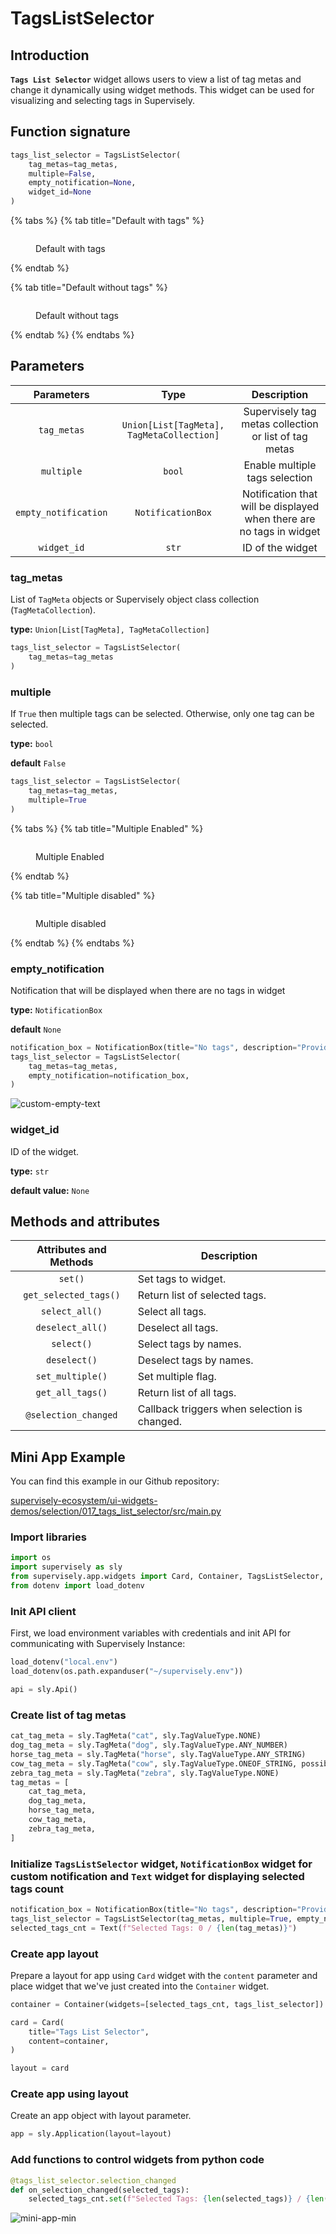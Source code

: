# TagsListSelector

## Introduction

**`Tags List Selector`** widget allows users to view a list of tag metas and change it dynamically using widget methods. This widget can be used for visualizing and selecting tags in Supervisely.

## Function signature

```python
tags_list_selector = TagsListSelector(
    tag_metas=tag_metas,
    multiple=False,
    empty_notification=None,
    widget_id=None
)
```

{% tabs %}
{% tab title="Default with tags" %}
<figure><img src="https://github.com/supervisely-ecosystem/ui-widgets-demos/assets/48913536/334ccb23-e30c-4d5e-938c-95620f523389" alt=""><figcaption><p>Default with tags</p></figcaption></figure>
{% endtab %}

{% tab title="Default without tags" %}
<figure><img src="https://github.com/supervisely-ecosystem/ui-widgets-demos/assets/48913536/c8991571-a40e-41c5-93e4-53f9482f2739" alt=""><figcaption><p>Default without tags</p></figcaption></figure>
{% endtab %}
{% endtabs %}

## Parameters

|      Parameters      |                    Type                   |                              Description                             |
| :------------------: | :---------------------------------------: | :------------------------------------------------------------------: |
|      `tag_metas`     | `Union[List[TagMeta], TagMetaCollection]` |         Supervisely tag metas collection or list of tag metas        |
|      `multiple`      |                   `bool`                  |                    Enable multiple tags selection                    |
| `empty_notification` |             `NotificationBox`             | Notification that will be displayed when there are no tags in widget |
|      `widget_id`     |                   `str`                   |                           ID of the widget                           |

### tag\_metas

List of `TagMeta` objects or Supervisely object class collection (`TagMetaCollection`).

**type:** `Union[List[TagMeta], TagMetaCollection]`

```python
tags_list_selector = TagsListSelector(
    tag_metas=tag_metas
)
```

### multiple

If `True` then multiple tags can be selected. Otherwise, only one tag can be selected.

**type:** `bool`

**default** `False`

```python
tags_list_selector = TagsListSelector(
    tag_metas=tag_metas,
    multiple=True
)
```

{% tabs %}
{% tab title="Multiple Enabled" %}
<figure><img src="https://github.com/supervisely-ecosystem/ui-widgets-demos/assets/48913536/f80f6c40-5157-4295-bb24-8fc25cd3e8df" alt=""><figcaption><p>Multiple Enabled</p></figcaption></figure>
{% endtab %}

{% tab title="Multiple disabled" %}
<figure><img src="https://github.com/supervisely-ecosystem/ui-widgets-demos/assets/48913536/e35b72ac-20b0-4c3b-84ee-e8417de19aaa" alt=""><figcaption><p>Multiple disabled</p></figcaption></figure>
{% endtab %}
{% endtabs %}

### empty\_notification

Notification that will be displayed when there are no tags in widget

**type:** `NotificationBox`

**default** `None`

```python
notification_box = NotificationBox(title="No tags", description="Provide tags to the widget.")
tags_list_selector = TagsListSelector(
    tag_metas=tag_metas,
    empty_notification=notification_box,
)
```

![custom-empty-text](https://github.com/supervisely-ecosystem/ui-widgets-demos/assets/48913536/ee8a0c24-ff5e-43c1-a5b2-e6411d93ab9f)

### widget\_id

ID of the widget.

**type:** `str`

**default value:** `None`

## Methods and attributes

| Attributes and Methods | Description                                  |
| :--------------------: | -------------------------------------------- |
|         `set()`        | Set tags to widget.                          |
|  `get_selected_tags()` | Return list of selected tags.                |
|     `select_all()`     | Select all tags.                             |
|    `deselect_all()`    | Deselect all tags.                           |
|       `select()`       | Select tags by names.                        |
|      `deselect()`      | Deselect tags by names.                      |
|    `set_multiple()`    | Set multiple flag.                           |
|    `get_all_tags()`    | Return list of all tags.                     |
|  `@selection_changed`  | Callback triggers when selection is changed. |

## Mini App Example

You can find this example in our Github repository:

[supervisely-ecosystem/ui-widgets-demos/selection/017\_tags\_list\_selector/src/main.py](https://github.com/supervisely-ecosystem/ui-widgets-demos/blob/master/selection/017\_tags\_list\_selector/src/main.py)

### Import libraries

```python
import os
import supervisely as sly
from supervisely.app.widgets import Card, Container, TagsListSelector, Text, NotificationBox
from dotenv import load_dotenv
```

### Init API client

First, we load environment variables with credentials and init API for communicating with Supervisely Instance:

```python
load_dotenv("local.env")
load_dotenv(os.path.expanduser("~/supervisely.env"))

api = sly.Api()
```

### Create list of tag metas

```python
cat_tag_meta = sly.TagMeta("cat", sly.TagValueType.NONE)
dog_tag_meta = sly.TagMeta("dog", sly.TagValueType.ANY_NUMBER)
horse_tag_meta = sly.TagMeta("horse", sly.TagValueType.ANY_STRING)
cow_tag_meta = sly.TagMeta("cow", sly.TagValueType.ONEOF_STRING, possible_values=["moo", "mooo"])
zebra_tag_meta = sly.TagMeta("zebra", sly.TagValueType.NONE)
tag_metas = [
    cat_tag_meta,
    dog_tag_meta,
    horse_tag_meta,
    cow_tag_meta,
    zebra_tag_meta,
]

```

### Initialize `TagsListSelector` widget, `NotificationBox` widget for custom notification and `Text` widget for displaying selected tags count

```python
notification_box = NotificationBox(title="No tags", description="Provide tags to the widget.")
tags_list_selector = TagsListSelector(tag_metas, multiple=True, empty_notification=notification_box)
selected_tags_cnt = Text(f"Selected Tags: 0 / {len(tag_metas)}")
```

### Create app layout

Prepare a layout for app using `Card` widget with the `content` parameter and place widget that we've just created into the `Container` widget.

```python
container = Container(widgets=[selected_tags_cnt, tags_list_selector])

card = Card(
    title="Tags List Selector",
    content=container,
)

layout = card
```

### Create app using layout

Create an app object with layout parameter.

```python
app = sly.Application(layout=layout)
```

### Add functions to control widgets from python code

```python
@tags_list_selector.selection_changed
def on_selection_changed(selected_tags):
    selected_tags_cnt.set(f"Selected Tags: {len(selected_tags)} / {len(tag_metas)}", "text")
```

![mini-app-min](https://github.com/supervisely-ecosystem/ui-widgets-demos/assets/48913536/45d1283f-39fc-492b-aa3a-c4eb9155764a)
